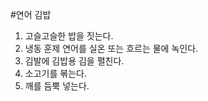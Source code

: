 #연어 김밥 
1. 고슬고슬한 밥을 짓는다.
2. 냉동 훈제 연어를 실온 또는 흐르는 물에 녹인다.
3. 김발에 김밥용 김을 펼친다. 
4. 소고기를 볶는다. 
5. 깨를 듬뿍 넣는다. 